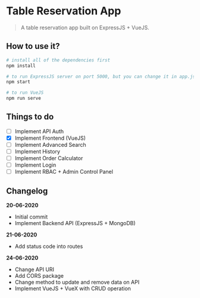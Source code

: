 # Table Reservation App

> A table reservation app built on ExpressJS + VueJS.

## How to use it?
```bash
# install all of the dependencies first
npm install

# to run ExpressJS server on port 5000, but you can change it in app.js
npm start

# to run VueJS
npm run serve
```

## Things to do
- [ ] Implement API Auth
- [x] Implement Frontend (VueJS)
- [ ] Implement Advanced Search
- [ ] Implement History
- [ ] Implement Order Calculator
- [ ] Implement Login
- [ ] Implement RBAC + Admin Control Panel

## Changelog

**20-06-2020**
* Initial commit
* Implement Backend API (ExpressJS + MongoDB)

**21-06-2020**
* Add status code into routes

**24-06-2020**
* Change API URI
* Add CORS package
* Change method to update and remove data on API
* Implement VueJS + VueX with CRUD operation


